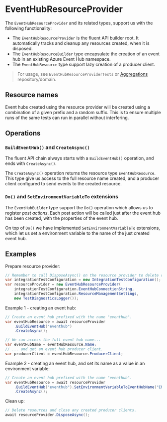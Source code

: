 # EventHubResourceProvider

The `EventHubResourceProvider` and its related types, support us with the following functionality:

- The `EventHubResourceProvider` is the fluent API builder root. It automatically tracks and cleanup any resources created, when it is disposed.
- The `EventHubResourceBuilder` type encapsulate the creation of an event hub in an existing Azure Event Hub namespace.
- The `EventHubResource` type support lazy creation of a producer client.

> For usage, see `EventHubResourceProviderTests` or [Aggregations](https://github.com/Energinet-DataHub/geh-aggregations) repository/domain.

## Resource names

Event hubs created using the resource provider will be created using a combination of a given prefix and a random suffix. This is to ensure multiple runs of the same tests can run in parallel without interfering.

## Operations

### `BuildEventHub()` and `CreateAsync()`

The fluent API chain always starts with a `BuildEventHub()` operation, and ends with `CreateAsync()`.

The `CreateAsync()` operation returns the resource type `EventHubResource`. This type give us access to the full resource name created, and a producer client configured to send events to the created resource.

### `Do()` and `SetEnvironmentVariableTo` extensions

The `EventHubBuilder` type support the `Do()` operation which allows us to register *post actions*. Each post action will be called just after the event hub has been created, with the properties of the event hub.

On top of `Do()` we have implemented `SetEnvironmentVariableTo` extensions, which let us set a environment variable to the name of the just created event hub.

## Examples

Prepare resource provider:

```csharp
// Remember to call DisposeAsync() on the resource provider to delete resources and close producer client connections.
var integrationTestConfiguration = new IntegrationTestConfiguration();
var resourceProvider = new EventHubResourceProvider(
    integrationTestConfiguration.EventHubConnectionString,
    integrationTestConfiguration.ResourceManagementSettings,
    new TestDiagnosticsLogger());
```

Example 1 - creating an event hub:

```csharp
// Create an event hub prefixed with the name "eventhub".
var eventHubResource = await resourceProvider
    .BuildEventHub("eventhub")
    .CreateAsync();

// We can access the full event hub name...
var eventHubName = eventHubResource.Name;
// ... and get an event hub producer client.
var producerClient = eventHubResource.ProducerClient;
```

Example 2 - creating an event hub, and set its name as a value in an environment variable:

```csharp
// Create an event hub prefixed with the name "eventhub".
var eventHubResource = await resourceProvider
    .BuildEventHub("eventhub").SetEnvironmentVariableToEventHubName("ENV_EVENTHUB")
    .CreateAsync();
```

Clean up:

```csharp
// Delete resources and close any created producer clients.
await resourceProvider.DisposeAsync();
```
